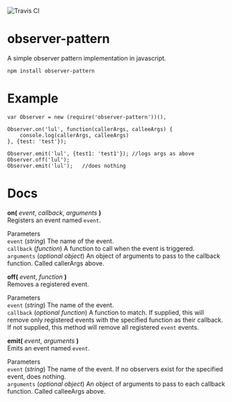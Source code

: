 ![Travis CI](https://api.travis-ci.org/stephenpoole/observer-pattern.svg?branch=master)  

# observer-pattern  
A simple observer pattern implementation in javascript.  
  
```npm install observer-pattern```  
  
# Example  
```
var Observer = new (require('observer-pattern'))(),  
  
Observer.on('lul', function(callerArgs, calleeArgs) {  
	console.log(callerArgs, calleeArgs)  
}, {test: 'test'});  
  
Observer.emit('lul', {test1: 'test1'});	//logs args as above  
Observer.off('lul');  
Observer.emit('lul');	//does nothing  
```  
  
# Docs  
**on(** *event*, *callback*, *arguments* **)**  
Registers an event named ```event```.  
  
Parameters  
```event``` (*string*) The name of the event.  
```callback``` (*function*) A function to call when the event is triggered.  
```arguments``` (*optional object*) An object of arguments to pass to the callback function. Called callerArgs above.  
  
  
**off(** *event*, *function* **)**  
Removes a registered event.  
  
Parameters  
```event``` (*string*) The name of the event.  
```callback``` (*optional function*) A function to match. If supplied, this will remove only registered events with the specified function as their callback. If not supplied, this method will remove all registered ```event``` events.  
  
  
**emit(** *event*, *arguments* **)**  
Emits an event named ```event```.  
  
Parameters  
```event``` (*string*) The name of the event. If no observers exist for the specified event, does nothing.  
```arguments``` (*optional object*) An object of arguments to pass to each callback function. Called calleeArgs above.